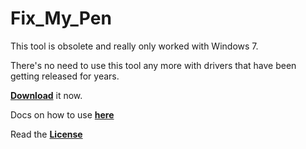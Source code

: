# Fix_My_Pen

This tool is obsolete and really only worked with Windows 7.

There's no need to use this tool any more with drivers that have been getting released for years.

**[Download](https://github.com/saveenr/Fix_My_Pen/releases)** it now.

Docs on how to use **[here](https://github.com/viziblr/ViziblrBlog/blob/main/posts/20110813_Fix_My_Pen.md)**

Read the **[License](LICENSE.md)**
